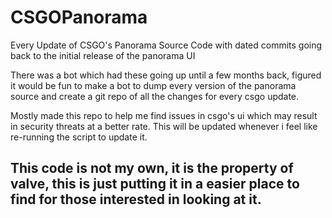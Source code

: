 # CSGOPanorama
Every Update of CSGO's Panorama Source Code with dated commits going back to the initial release of the panorama UI

There was a bot which had these going up until a few months back, 
figured it would be fun to make a bot to dump every version of the panorama source
and create a git repo of all the changes for every csgo update.

Mostly made this repo to help me find issues in csgo's ui which may result in security threats at a better rate.
This will be updated whenever i feel like re-running the script to update it.

## This code is not my own, it is the property of valve, this is just putting it in a easier place to find for those interested in looking at it.
